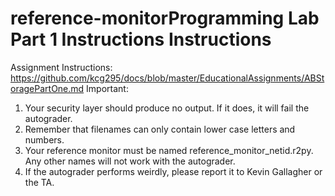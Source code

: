 # reference-monitorProgramming Lab Part 1 Instructions Instructions
Assignment Instructions:
https://github.com/kcg295/docs/blob/master/EducationalAssignments/ABStoragePartOne.md
Important:
1. Your security layer should produce no output. If it does, it will fail the autograder.
2. Remember that filenames can only contain lower case letters and numbers.
3. Your reference monitor must be named reference_monitor_netid.r2py. Any other names will not
work with the autograder.
4. If the autograder performs weirdly, please report it to Kevin Gallagher or the TA.
